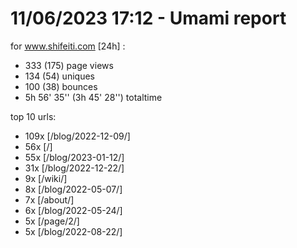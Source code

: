 # 11/06/2023 17:12 - Umami report
for www.shifeiti.com [24h] :

 - 333 (175) page views
 - 134 (54) uniques
 - 100 (38) bounces
 - 5h 56' 35'' (3h 45' 28'') totaltime


top 10 urls:
 - 109x [/blog/2022-12-09/]
 - 56x [/]
 - 55x [/blog/2023-01-12/]
 - 31x [/blog/2022-12-22/]
 - 9x [/wiki/]
 - 8x [/blog/2022-05-07/]
 - 7x [/about/]
 - 6x [/blog/2022-05-24/]
 - 5x [/page/2/]
 - 5x [/blog/2022-08-22/]


